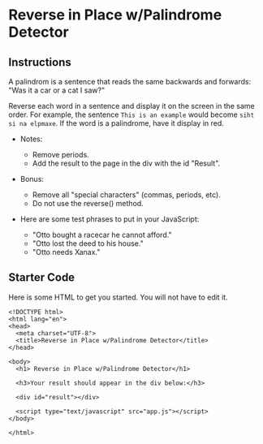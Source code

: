 # Reverse in Place w/Palindrome Detector

## Instructions

A palindrom is a sentence that reads the same backwards and forwards: "Was it a car or a cat I saw?"

Reverse each word in a sentence and display it on the screen in the same order. For example, the sentence ```This is an example``` would become ```siht si na elpmaxe```. If the word is a palindrome, have it display in red.

* Notes:
  * Remove periods.
  * Add the result to the page in the div with the id "Result".

* Bonus:
  * Remove all "special characters" (commas, periods, etc).
  * Do not use the reverse() method.


* Here are some test phrases to put in your JavaScript:
  * "Otto bought a racecar he cannot afford."
  * "Otto lost the deed to his house."
  * "Otto needs Xanax."


## Starter Code
Here is some HTML to get you started. You will not have to edit it.

```
<!DOCTYPE html>
<html lang="en">
<head>
  <meta charset="UTF-8">
  <title>Reverse in Place w/Palindrome Detector</title>
</head>

<body>
  <h1> Reverse in Place w/Palindrome Detector</h1>

  <h3>Your result should appear in the div below:</h3>

  <div id="result"></div>

  <script type="text/javascript" src="app.js"></script>
</body>

</html>
```
